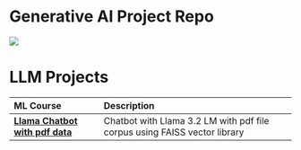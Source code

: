 # Generative AI Project Repo



<a href='http://www.kgptalkie.com' target="_blank"> <img src='[https://verbose-eureka-4gr4gx4pqggcpg4.github.dev/](https://github.com/wongannnee/GenAI/blob/main/99_readme/github%20readme%20exp%20genai.png)'/></a>



# LLM Projects
|  ML Course | Description |
|:---|:---|
| [**Llama Chatbot with pdf data**](https://github.com/wongannnee/GenAI/blob/main/1_chatbot_llama_faiss/chatbot_llama_faiss.ipynb.ipynb) | Chatbot with Llama 3.2 LM with pdf file corpus using FAISS vector library |


